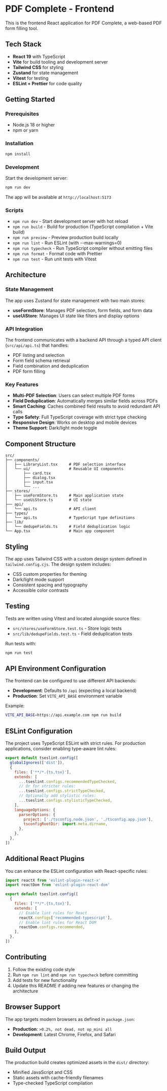 # PDF Complete - Frontend

This is the frontend React application for PDF Complete, a web-based PDF form filling tool.

## Tech Stack

- **React 19** with TypeScript
- **Vite** for build tooling and development server
- **Tailwind CSS** for styling
- **Zustand** for state management
- **Vitest** for testing
- **ESLint + Prettier** for code quality

## Getting Started

### Prerequisites
- Node.js 18 or higher
- npm or yarn

### Installation

```bash
npm install
```

### Development

Start the development server:
```bash
npm run dev
```

The app will be available at `http://localhost:5173`

### Scripts

- `npm run dev` - Start development server with hot reload
- `npm run build` - Build for production (TypeScript compilation + Vite build)
- `npm run preview` - Preview production build locally
- `npm run lint` - Run ESLint (with --max-warnings=0)
- `npm run typecheck` - Run TypeScript compiler without emitting files
- `npm run format` - Format code with Prettier
- `npm run test` - Run unit tests with Vitest

## Architecture

### State Management

The app uses Zustand for state management with two main stores:

- **useFormStore**: Manages PDF selection, form fields, and form data
- **useUiStore**: Manages UI state like filters and display options

### API Integration

The frontend communicates with a backend API through a typed API client (`src/api/api.ts`) that handles:
- PDF listing and selection
- Form field schema retrieval
- Field combination and deduplication
- PDF form filling

### Key Features

- **Multi-PDF Selection**: Users can select multiple PDF forms
- **Field Deduplication**: Automatically merges similar fields across PDFs
- **Smart Caching**: Caches combined field results to avoid redundant API calls
- **Type Safety**: Full TypeScript coverage with strict type checking
- **Responsive Design**: Works on desktop and mobile devices
- **Theme Support**: Dark/light mode toggle

## Component Structure

```
src/
├── components/
│   ├── LibraryList.tsx     # PDF selection interface
│   └── ui/                 # Reusable UI components
│       ├── card.tsx
│       ├── dialog.tsx
│       ├── input.tsx
│       └── ...
├── stores/
│   ├── useFormStore.ts     # Main application state
│   └── useUiStore.ts       # UI state
├── api/
│   └── api.ts              # API client
├── types/
│   └── api.ts              # TypeScript type definitions
├── lib/
│   └── dedupeFields.ts     # Field deduplication logic
└── App.tsx                 # Main app component
```

## Styling

The app uses Tailwind CSS with a custom design system defined in `tailwind.config.cjs`. The design system includes:

- CSS custom properties for theming
- Dark/light mode support
- Consistent spacing and typography
- Accessible color contrasts

## Testing

Tests are written using Vitest and located alongside source files:

- `src/stores/useFormStore.test.ts` - Store logic tests
- `src/lib/dedupeFields.test.ts` - Field deduplication tests

Run tests with:
```bash
npm run test
```

## API Environment Configuration

The frontend can be configured to use different API backends:

- **Development**: Defaults to `/api` (expecting a local backend)
- **Production**: Set `VITE_API_BASE` environment variable

Example:
```bash
VITE_API_BASE=https://api.example.com npm run build
```

## ESLint Configuration

The project uses TypeScript ESLint with strict rules. For production applications, consider enabling type-aware lint rules:

```js
export default tseslint.config([
  globalIgnores(['dist']),
  {
    files: ['**/*.{ts,tsx}'],
    extends: [
      ...tseslint.configs.recommendedTypeChecked,
      // Or for stricter rules:
      ...tseslint.configs.strictTypeChecked,
      // Optionally add stylistic rules:
      ...tseslint.configs.stylisticTypeChecked,
    ],
    languageOptions: {
      parserOptions: {
        project: ['./tsconfig.node.json', './tsconfig.app.json'],
        tsconfigRootDir: import.meta.dirname,
      },
    },
  },
])
```

## Additional React Plugins

You can enhance the ESLint configuration with React-specific rules:

```js
import reactX from 'eslint-plugin-react-x'
import reactDom from 'eslint-plugin-react-dom'

export default tseslint.config([
  {
    files: ['**/*.{ts,tsx}'],
    extends: [
      // Enable lint rules for React
      reactX.configs['recommended-typescript'],
      // Enable lint rules for React DOM
      reactDom.configs.recommended,
    ],
  },
])
```

## Contributing

1. Follow the existing code style
2. Run `npm run lint` and `npm run typecheck` before committing
3. Add tests for new functionality
4. Update this README if adding new features or changing the architecture

## Browser Support

The app targets modern browsers as defined in `package.json`:

- **Production**: `>0.2%, not dead, not op_mini all`
- **Development**: Latest Chrome, Firefox, and Safari

## Build Output

The production build creates optimized assets in the `dist/` directory:
- Minified JavaScript and CSS
- Static assets with cache-friendly filenames
- Type-checked TypeScript compilation
```
